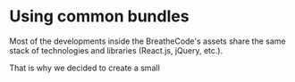 # Using common bundles

Most of the developments inside the BreatheCode's assets share the same stack of technologies and libraries (React.js, jQuery, etc.). 

That is why we decided to create a small
<!--stackedit_data:
eyJoaXN0b3J5IjpbLTEzNDcyMjM1ODJdfQ==
-->